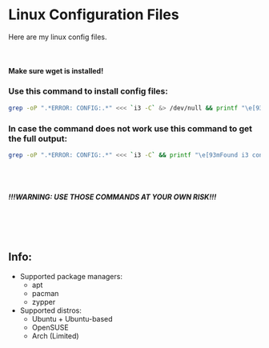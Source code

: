 
# Linux Configuration Files

Here are my linux config files.

<br>

#### Make sure wget is installed!

### Use this command to install config files:
```bash
grep -oP ".*ERROR: CONFIG:.*" <<< `i3 -C` &> /dev/null && printf "\e[93mFound i3 config error: removing i3 config file\e[0m\n" && sudo rm ~/.config/i3/config; sudo rm master.zip &> /dev/null; sudo rm -r linux-config-files-master/ &> /dev/null; printf "\n\e[93mStarting config file installation...\e[0m\n\n"; wget https://github.com/JacksStuff0905/linux-config-files/archive/master.zip &> /dev/null && unzip master.zip &> /dev/null && bash linux-config-files-master/load-config-files.sh; sudo rm master.zip
```

### In case the command does not work use this command to get the full output:

```bash
grep -oP ".*ERROR: CONFIG:.*" <<< `i3 -C` && printf "\e[93mFound i3 config error: removing i3 config file\e[0m\n" && sudo rm ~/.config/i3/config; sudo rm master.zip; sudo rm -r linux-config-files-master/; printf "\n\e[93mStarting config file installation...\e[0m\n\n"; wget https://github.com/JacksStuff0905/linux-config-files/archive/master.zip && unzip master.zip && bash linux-config-files-master/load-config-files.sh; sudo rm master.zip
```
<br><br>

#### *!!!WARNING: USE THOSE COMMANDS AT YOUR OWN RISK!!!*


<br><br><br>
## Info:
- Supported package managers:
    - apt
    - pacman
    - zypper
- Supported distros:
    - Ubuntu + Ubuntu-based
    - OpenSUSE
    - Arch (Limited)
